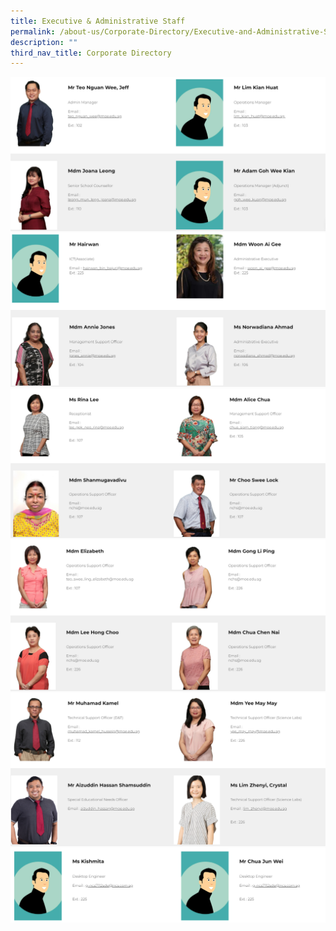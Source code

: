 ```yaml
---
title: Executive & Administrative Staff
permalink: /about-us/Corporate-Directory/Executive-and-Administrative-Staff/
description: ""
third_nav_title: Corporate Directory
---
```

![](/images/8a_SAT1.png)
![](/images/8b_SAT.png)
![](/images/8c_SAT.png)
![](/images/8d_SAT.png)
![](/images/8e_SAT1.png)
![](/images/8f_SAT.png)